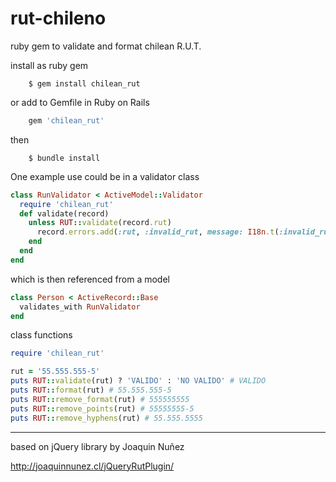 rut-chileno
===========

ruby gem to validate and format chilean R.U.T.

install as ruby gem
```
	$ gem install chilean_rut
```
or add to Gemfile in Ruby on Rails
```ruby
	gem 'chilean_rut'
```
then
```
	$ bundle install
```

One example use could be in a validator class
```ruby
class RunValidator < ActiveModel::Validator
  require 'chilean_rut'
  def validate(record)
    unless RUT::validate(record.rut)
      record.errors.add(:rut, :invalid_rut, message: I18n.t(:invalid_rut))
    end
  end
end
```
which is then referenced from a model
```ruby
class Person < ActiveRecord::Base
  validates_with RunValidator
end
```
class functions
```ruby
require 'chilean_rut'

rut = '55.555.555-5'
puts RUT::validate(rut) ? 'VALIDO' : 'NO VALIDO' # VALIDO
puts RUT::format(rut) # 55.555.555-5
puts RUT::remove_format(rut) # 555555555
puts RUT::remove_points(rut) # 55555555-5
puts RUT::remove_hyphens(rut) # 55.555.5555
```

----------------------------------------

based on jQuery library by Joaquin Nuñez

http://joaquinnunez.cl/jQueryRutPlugin/
